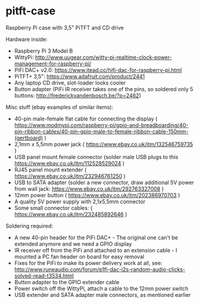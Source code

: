 # pitft-case
Raspberry Pi case with 3,5" PiTFT and CD drive

Hardware inside:
- Raspberry Pi 3 Model B
- WittyPi: http://www.uugear.com/witty-pi-realtime-clock-power-management-for-raspberry-pi/
- PiFi DAC+ v2.0: https://www.itead.cc/hifi-dac-for-raspberry-pi.html
- PiTFT+ 3,5": https://www.adafruit.com/product/2441
- Any laptop CD drive, slot-loader looks cooler
- Button adapter (PiFi IR receiver takes one of the pins, so soldered only 5 buttons: http://frederickvandenbosch.be/?p=2462)


Misc stuff (ebay examples of similar items):
- 40-pin male-female flat cable for connecting the display ( https://www.modmypi.com/raspberry-pi/gpio-and-breadboarding/40-pin-ribbon-cables/40-pin-gpio-male-to-female-ribbon-cable-150mm-(gertboard) )
- 2,1mm x 5,5mm power jack ( https://www.ebay.co.uk/itm/132546759735 )
- USB panel mount female connector (solder male USB plugs to this https://www.ebay.co.uk/itm/112528529024 )
- RJ45 panel mount extender ( https://www.ebay.co.uk/itm/232946761250 )
- USB to SATA adapter (solder a new connector, draw additional 5V power from wall jack: https://www.ebay.co.uk/itm/292763327008 )
- 12mm power button ( https://www.ebay.co.uk/itm/202386970703 )
- A quality 5V power supply with 2,1x5,5mm connector
- Some small connector cables: ( https://www.ebay.co.uk/itm/232485892646 )

Soldering required:
- A new 40-pin header for the PiFi DAC+ - The original one can't be extended anymore and we need a GPIO display
- IR receiver off from the PiFi and attached to an extension cable - I mounted a PC fan header on board for easy removal
- Fixes for the PiFi to make its power delivery work at all, see: http://www.runeaudio.com/forum/p1fi-dac-i2s-random-audio-clicks-solved-read-t3534.html
- Button adapter to the GPIO extender cable
- Power switch off the WittyPi, attach a cable to the 12mm power switch
- USB extender and SATA adapter male connectors, as mentioned earlier

